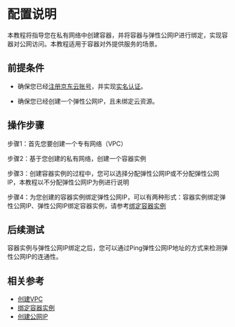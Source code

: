 # 配置说明

本教程将指导您在私有网络中创建容器，并将容器与弹性公网IP进行绑定，实现容器对公网访问。本教程适用于容器对外提供服务的场景。

## 前提条件

- 确保您已经[注册京东云账号](https://user.jdcloud.com/register?returnUrl=https%3A%2F%2Fwww.jdcloud.com%2F)，并实现[实名认证](https://realname.jdcloud.com/account/verify)。

- 确保您已经创建一个弹性公网IP，且未绑定云资源。

## 操作步骤

步骤1：首先您要创建一个专有网络（VPC）

步骤2：基于您创建的私有网络，创建一个容器实例

步骤3：创建容器实例的过程中，您可以选择分配弹性公网IP或不分配弹性公网IP，本教程以不分配弹性公网IP为例进行说明

步骤4：为您创建的容器实例绑定弹性公网IP，可以有两种形式：容器实例绑定弹性公网IP、弹性公网IP绑定容器实例，请参考[绑定容器实例](Associate-Elastic-IP-to-Container.md)

## 后续测试

容器实例与弹性公网IP绑定之后，您可以通过Ping弹性公网IP地址的方式来检测弹性公网IP的连通性。

## 相关参考
- [创建VPC](https://docs.jdcloud.com/cn/virtual-private-cloud/vpc-configuration)
- [绑定容器实例](Associate-Elastic-IP-to-Container.md)
- [创建公网IP](https://docs.jdcloud.com/cn/elastic-ip/create-elastic-ip)
